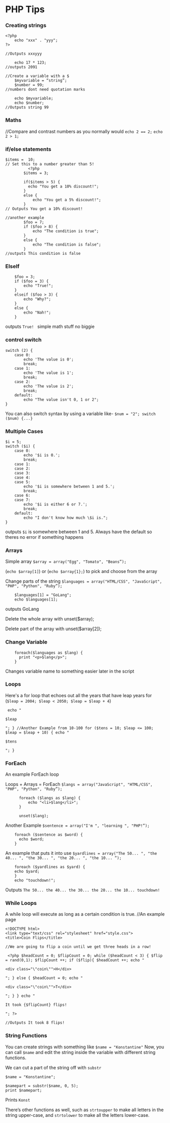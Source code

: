 # PHP Tips

### Creating strings

```
<?php
    echo "xxx" . "yyy";
?>

//Outputs xxxyyy

    echo 17 * 123;
//outputs 2091

//Create a variable with a $
    $myvariable = “string”;
    $number = 99;
//numbers dont need quotation marks

    echo $myvariable;
    echo $number;
//Outputs string 99
```

### Maths


//Compare and contrast numbers as you normally would
    `echo 2 == 2;`
    `echo 2 > 1;`


### if/else statements

```
$items =  10;   
// Set this to a number greater than 5!
          <?php
        $items = 3;

        if($items > 5) {
          echo "You get a 10% discount!";
        }
        else {
            echo "You get a 5% discount!";
        }
// Outputs You get a 10% discount!

//another example
        $foo = 7;
        if ($foo > 8) {
            echo "The condition is true";
        }
        else {
            echo "The condition is false";
        }
//outputs This condition is false
```

### ElseIf

```
    $foo = 3;
    if ($foo = 3) {
        echo "True!";
    }
    elseif ($foo > 3) {
        echo "Why?";   
    }
    else {
        echo "Nah!";
    }
```

outputs `True! `
simple math stuff no biggie

### control switch

```
switch (2) {
    case 0:
        echo 'The value is 0';
        break;
    case 1:
        echo 'The value is 1';
        break;
    case 2:
        echo 'The value is 2';
        break;
    default:
        echo "The value isn't 0, 1 or 2";
}
```

You can also switch syntax by using a variable like- `$num = "2"; switch ($num) {...}`

### Multiple Cases

```
$i = 5;
switch ($i) {
    case 0:
        echo '$i is 0.';
        break;
    case 1:
    case 2:
    case 3:
    case 4:
    case 5:
        echo '$i is somewhere between 1 and 5.';
        break;
    case 6:
    case 7:
        echo '$i is either 6 or 7.';
        break;
    default:
        echo "I don't know how much \$i is.";
}
```

outputs `$i` is somewhere between 1 and 5. 
Always have the default so theres no error if something happens

### Arrays

Simple array `$array = array("Egg", "Tomato", "Beans”);`

(`echo $array[1]`) or (`echo $array{1};`) to pick and choose from the array

Change parts of the string `$languages = array("HTML/CSS", "JavaScript", "PHP", "Python", "Ruby”);`

```
    $languages[1] = "GoLang";
    echo $languages[1];
```

outputs GoLang

Delete the whole array with unset($array);

Delete part of the array with unset($array[2]);

### Change Variable

```
    foreach($languages as $lang) {
      print "<p>$lang</p>";
    }
```

Changes variable name to something easier later in the script

### Loops

Here's a for loop that echoes out all the years that have leap years for (`$leap = 2004; $leap < 2050; $leap = $leap + 4`)

```
 echo "

$leap

"; } //Another Example from 10-100 for ($tens = 10; $leap <= 100; $leap = $leap + 10) { echo "

$tens

"; }
```

### ForEach

An example ForEach loop

Loops + Arrays = ForEach 
`$langs = array("JavaScript", "HTML/CSS", "PHP", "Python", "Ruby”);`

```
      foreach ($langs as $lang) {
          echo "<li>$lang</li>";
      }

      unset($lang);
```

Another Example `$sentence = array("I'm ", "learning ", "PHP!”);`

```
    foreach ($sentence as $word) {
      echo $word;
    }
```

An example that puts it into use `$yardlines = array("The 50... ", "the 40... ", "the 30... ", "the 20... ", "the 10... “);`

```
    foreach ($yardlines as $yard) {
    echo $yard;
    }
    echo "touchdown!";
```

Outputs `The 50... the 40... the 30... the 20... the 10... touchdown!`

### While Loops


A while loop will execute as long as a certain condition is true. //An example page

```
<!DOCTYPE html>
<link type="text/css" rel="stylesheet" href="style.css">
<title>Coin Flips</title>

//We are going to flip a coin until we get three heads in a row!

 <?php $headCount = 0; $flipCount = 0; while ($headCount < 3) { $flip = rand(0,1); $flipCount ++; if ($flip){ $headCount ++; echo "

<div class="\"coin\"">H</div>

"; } else { $headCount = 0; echo "

<div class="\"coin\"">T</div>

"; } } echo "

It took {$flipCount} flips!

"; ?>

//Outputs It took 8 flips!
```


### String Functions

You can create strings with something like `$name = "Konstantine"`
Now, you can call `$name` and edit the string inside the variable with different string functions.

We can cut a part of the string off with `substr`
```
$name = "Konstantine";
    
$namepart = substr($name, 0, 5);
print $namepart;
```
Prints `Konst`

There’s other functions as well, such as `strtoupper` to make all letters in the string upper-case, and `strtolower` to make all the letters lower-case.








